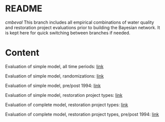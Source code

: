 
# README

*cmbeval* This branch includes all empirical combinations of water quality and restoration project evaluations prior to building the Bayesian network.  It is kept here for quick switching between branches if needed. 

# Content

Evaluation of simple model, all time periods: [link](https://fawda123.github.io/restorebayes/obs_eval) 

Evaluation of simple model, randomizations: [link](https://fawda123.github.io/restorebayes/rnd_eval)

Evaluation of simple model, pre/post 1994: [link](https://fawda123.github.io/restorebayes/sub_eval)

Evaluation of simple model, restoration project types: [link](https://fawda123.github.io/restorebayes/typ_eval)

Evaluation of complete model, restoration project types: [link](https://fawda123.github.io/restorebayes/all_eval)

Evaluation of complete model, restoration project types, pre/post 1994: [link](https://fawda123.github.io/restorebayes/suball_eval)


